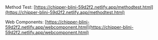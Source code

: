 Method Test: [https://chipper-blini-59d2f2.netlify.app/methodtest.html](https://chipper-blini-59d2f2.netlify.app/methodtest.html)

Web Components: [https://chipper-blini-59d2f2.netlify.app/webcomponent.html](https://chipper-blini-59d2f2.netlify.app/webcomponent.html)